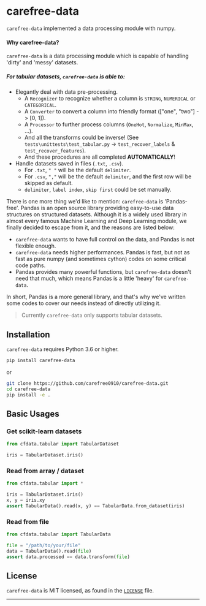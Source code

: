 # carefree-data

`carefree-data` implemented a data processing module with numpy.

#### Why carefree-data?

`carefree-data` is a data processing module which is capable of handling 'dirty' and 'messy' datasets.

##### For tabular datasets, `carefree-data` is able to:

+ Elegantly deal with data pre-processing.
    + A `Recognizer` to recognize whether a column is `STRING`, `NUMERICAL` or `CATEGORICAL`.
    + A `Converter` to convert a column into friendly format (["one", "two"] -> [0, 1]).
    + A `Processor` to further process columns (`OneHot`, `Normalize`, `MinMax`, ...).
    + And all the transforms could be inverse! (See `tests\unittests\test_tabular.py` -> `test_recover_labels` & `test_recover_features`).
    + And these procedures are all completed **AUTOMATICALLY**!
+ Handle datasets saved in files (`.txt`, `.csv`).
    + For `.txt`, `" "` will be the default `delimiter`.
    + For `.csv`, `","` will be the default `delimiter`, and the first row will be skipped as default.
    + `delimiter`, `label index`, `skip first` could be set manually.

There is one more thing we'd like to mention: `carefree-data` is 'Pandas-free'. Pandas is an open source library providing easy-to-use data structures on structured datasets. Although it is a widely used library in almost every famous Machine Learning and Deep Learning module, we finally decided to escape from it, and the reasons are listed below:

+ `carefree-data` wants to have full control on the data, and Pandas is not flexible enough.
+ `carefree-data` needs higher performances. Pandas is fast, but not as fast as pure numpy (and sometimes cython) codes on some critical code paths.
+ Pandas provides many powerful functions, but `carefree-data` doesn't need that much, which means Pandas is a little 'heavy' for `carefree-data`.

In short, Pandas is a more general library, and that's why we've written some codes to cover our needs instead of directly utilizing it.


> Currently `carefree-data` only supports tabular datasets.


## Installation

`carefree-data` requires Python 3.6 or higher.

```bash
pip install carefree-data
```

or

```bash
git clone https://github.com/carefree0910/carefree-data.git
cd carefree-data
pip install -e .
```


## Basic Usages

### Get scikit-learn datasets

```python
from cfdata.tabular import TabularDataset

iris = TabularDataset.iris()
```

### Read from array / dataset

```python
from cfdata.tabular import *

iris = TabularDataset.iris()
x, y = iris.xy
assert TabularData().read(x, y) == TabularData.from_dataset(iris)
```

### Read from file

```python
from cfdata.tabular import TabularData

file = "/path/to/your/file"
data = TabularData().read(file)
assert data.processed == data.transform(file)
```


## License

`carefree-data` is MIT licensed, as found in the [`LICENSE`](https://github.com/carefree0910/carefree-data/blob/master/LICENSE) file.

---
